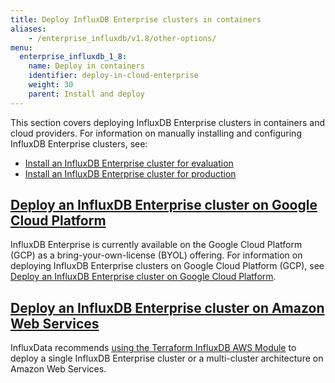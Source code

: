 ```yaml
---
title: Deploy InfluxDB Enterprise clusters in containers
aliases:
    - /enterprise_influxdb/v1.8/other-options/
menu:
  enterprise_influxdb_1_8:
    name: Deploy in containers
    identifier: deploy-in-cloud-enterprise
    weight: 30
    parent: Install and deploy
---
```


This section covers deploying InfluxDB Enterprise clusters in containers and cloud providers.
For information on manually installing and configuring InfluxDB Enterprise clusters, see:

* [Install an InfluxDB Enterprise cluster for evaluation](/enterprise_influxdb/v1.8/install-and-deploy/quickstart_installation/)
* [Install an InfluxDB Enterprise cluster for production](/enterprise_influxdb/v1.8/install-and-deploy/production_installation/)

## [Deploy an InfluxDB Enterprise cluster on Google Cloud Platform](/enterprise_influxdb/v1.8/install-and-deploy/deploying/google-cloud-platform/)

InfluxDB Enterprise is currently available on the Google Cloud Platform (GCP) as a bring-your-own-license (BYOL) offering. For information on deploying InfluxDB Enterprise clusters on Google Cloud Platform (GCP), see [Deploy an InfluxDB Enterprise cluster on Google Cloud Platform](/enterprise_influxdb/v1.8/install-and-deploy/deploying/google-cloud-platform/).

## [Deploy an InfluxDB Enterprise cluster on Amazon Web Services](/enterprise_influxdb/v1.8/install-and-deploy/deploying/amazon-web-services/)

InfluxData recommends [using the Terraform InfluxDB AWS Module](/enterprise_influxdb/v1.8/install-and-deploy/deploying/amazon-web-services) to deploy a single InfluxDB Enterprise cluster or a multi-cluster architecture on Amazon Web Services.
